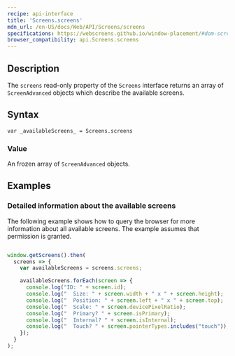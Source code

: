 ```yaml
---
recipe: api-interface
title: 'Screens.screens'
mdn_url: /en-US/docs/Web/API/Screens/screens
specifications: https://webscreens.github.io/window-placement/#dom-screens-screens
browser_compatibility: api.Screens.screens
---
```


## Description

The `screens` read-only property of the `Screens` interface returns an array of `ScreenAdvanced` objects which describe the available screens.

## Syntax

`var _availableScreens_ = Screens.screens`

### Value

An frozen array of `ScreenAdvanced` objects.

## Examples

### Detailed information about the available screens

The following example shows how to query the browser for more
information about all available screens. The example assumes
that permission is granted.

```js

window.getScreens().then(
  screens => {
    var availableScreens = screens.screens;

    availableScreens.forEach(screen => {
      console.log("ID: " + screen.id);
      console.log("  Size: " + screen.width + " x " + screen.height);
      console.log("  Position: " + screen.left + " x " + screen.top);
      console.log("  Scale: " + screen.devicePixelRatio);
      console.log("  Primary? " + screen.isPrimary);
      console.log("  Internal? " + screen.isInternal);
      console.log("  Touch? " + screen.pointerTypes.includes("touch"));
    });
  }
);
```
